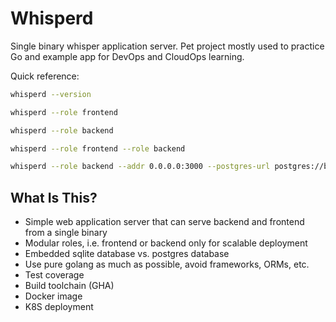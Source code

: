 # Whisperd

Single binary whisper application server. Pet project mostly used to practice Go and example app for DevOps and CloudOps learning.

Quick reference:

```sh
whisperd --version

whisperd --role frontend

whisperd --role backend

whisperd --role frontend --role backend

whisperd --role backend --addr 0.0.0.0:3000 --postgres-url postgres://bla/foo
```

## What Is This?

- Simple web application server that can serve backend and frontend from a single binary
- Modular roles, i.e. frontend or backend only for scalable deployment
- Embedded sqlite database vs. postgres database
- Use pure golang as much as possible, avoid frameworks, ORMs, etc.
- Test coverage
- Build toolchain (GHA)
- Docker image
- K8S deployment
